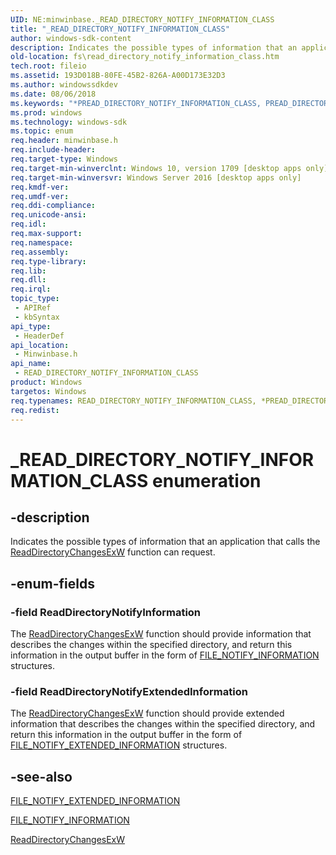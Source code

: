 ```yaml
---
UID: NE:minwinbase._READ_DIRECTORY_NOTIFY_INFORMATION_CLASS
title: "_READ_DIRECTORY_NOTIFY_INFORMATION_CLASS"
author: windows-sdk-content
description: Indicates the possible types of information that an application that calls the ReadDirectoryChangesExW function can request.
old-location: fs\read_directory_notify_information_class.htm
tech.root: fileio
ms.assetid: 193D018B-80FE-45B2-826A-A00D173E32D3
ms.author: windowssdkdev
ms.date: 08/06/2018
ms.keywords: "*PREAD_DIRECTORY_NOTIFY_INFORMATION_CLASS, PREAD_DIRECTORY_NOTIFY_INFORMATION_CLASS, PREAD_DIRECTORY_NOTIFY_INFORMATION_CLASS enumeration pointer [Files], READ_DIRECTORY_NOTIFY_INFORMATION_CLASS, READ_DIRECTORY_NOTIFY_INFORMATION_CLASS enumeration [Files], ReadDirectoryNotifyExtendedInformation, ReadDirectoryNotifyInformation, _READ_DIRECTORY_NOTIFY_INFORMATION_CLASS, fs.read_directory_notify_information_class, minwinbase/PREAD_DIRECTORY_NOTIFY_INFORMATION_CLASS, minwinbase/READ_DIRECTORY_NOTIFY_INFORMATION_CLASS, minwinbase/ReadDirectoryNotifyExtendedInformation, minwinbase/ReadDirectoryNotifyInformation"
ms.prod: windows
ms.technology: windows-sdk
ms.topic: enum
req.header: minwinbase.h
req.include-header: 
req.target-type: Windows
req.target-min-winverclnt: Windows 10, version 1709 [desktop apps only]
req.target-min-winversvr: Windows Server 2016 [desktop apps only]
req.kmdf-ver: 
req.umdf-ver: 
req.ddi-compliance: 
req.unicode-ansi: 
req.idl: 
req.max-support: 
req.namespace: 
req.assembly: 
req.type-library: 
req.lib: 
req.dll: 
req.irql: 
topic_type:
 - APIRef
 - kbSyntax
api_type:
 - HeaderDef
api_location:
 - Minwinbase.h
api_name:
 - READ_DIRECTORY_NOTIFY_INFORMATION_CLASS
product: Windows
targetos: Windows
req.typenames: READ_DIRECTORY_NOTIFY_INFORMATION_CLASS, *PREAD_DIRECTORY_NOTIFY_INFORMATION_CLASS
req.redist: 
---
```


# _READ_DIRECTORY_NOTIFY_INFORMATION_CLASS enumeration


## -description


Indicates the possible types of information that an application that calls the <a href="https://msdn.microsoft.com/90C2F258-094C-4A0E-80E7-3FA241D288EA">ReadDirectoryChangesExW</a> function can request.


## -enum-fields




### -field ReadDirectoryNotifyInformation

The <a href="https://msdn.microsoft.com/90C2F258-094C-4A0E-80E7-3FA241D288EA">ReadDirectoryChangesExW</a> function  should provide  information that describes the changes within the specified directory, and return this information in the  output buffer in the form of <a href="https://msdn.microsoft.com/cb95352f-8a15-48d8-9150-e4bc395e0122">FILE_NOTIFY_INFORMATION</a> structures.


### -field ReadDirectoryNotifyExtendedInformation

The <a href="https://msdn.microsoft.com/90C2F258-094C-4A0E-80E7-3FA241D288EA">ReadDirectoryChangesExW</a> function  should provide  extended information that describes the changes within the specified directory, and return this information in the  output buffer in the form of <a href="https://msdn.microsoft.com/4558F2E8-F515-4202-9CAA-FDAF20160F61">FILE_NOTIFY_EXTENDED_INFORMATION</a> structures.


## -see-also




<a href="https://msdn.microsoft.com/4558F2E8-F515-4202-9CAA-FDAF20160F61">FILE_NOTIFY_EXTENDED_INFORMATION</a>



<a href="https://msdn.microsoft.com/cb95352f-8a15-48d8-9150-e4bc395e0122">FILE_NOTIFY_INFORMATION</a>



<a href="https://msdn.microsoft.com/90C2F258-094C-4A0E-80E7-3FA241D288EA">ReadDirectoryChangesExW</a>
 

 


